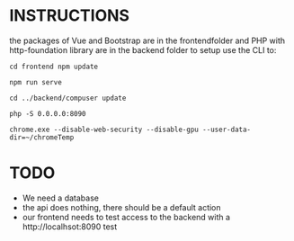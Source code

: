 # INSTRUCTIONS

the packages of Vue and Bootstrap are in the frontendfolder
and
PHP with http-foundation library are in the backend folder
to setup use the CLI to:

```
cd frontend npm update

npm run serve

cd ../backend/compuser update

php -S 0.0.0.0:8090

chrome.exe --disable-web-security --disable-gpu --user-data-dir=~/chromeTemp
```


# TODO

* We need a database
* the api does nothing, there should be a default action
* our frontend needs to test access to the backend with a http://localhsot:8090 test



